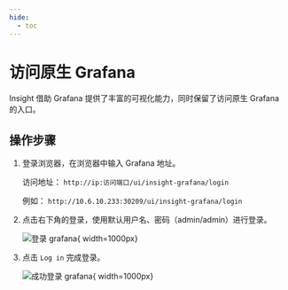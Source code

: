 ```yaml
---
hide:
  - toc
---
```


# 访问原生 Grafana

Insight 借助 Grafana 提供了丰富的可视化能力，同时保留了访问原生 Grafana 的入口。

## 操作步骤

1. 登录浏览器，在浏览器中输入 Grafana 地址。

    访问地址： `http://ip:访问端口/ui/insight-grafana/login`

    例如： `http://10.6.10.233:30209/ui/insight-grafana/login`

2. 点击右下角的登录，使用默认用户名、密码（admin/admin）进行登录。

    ![登录 grafana](https://docs.daocloud.io/daocloud-docs-images/docs/insight/images/grafana02.png){ width=1000px}

3. 点击 `Log in` 完成登录。

    ![成功登录 grafana](https://docs.daocloud.io/daocloud-docs-images/docs/insight/images/grafana03.png){ width=1000px}
